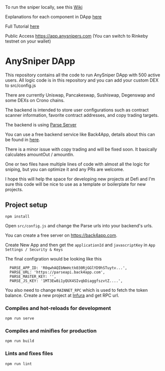 To run the sniper locally, see this [Wiki](https://github.com/anysniper/Frontend/wiki/Project-Setup)

Explanations for each component in DApp [here](http://help.anysnipers.com/en/collections/3347092-quick-guide-to-anysniper)

Full Tutorial [here](http://help.anysnipers.com/en/articles/5989339-anysniper-dapp-tutorial)

Public Access https://app.anysnipers.com (You can switch to Rinkeby testnet on your wallet)

# AnySniper DApp

This repository contains all the code to run AnySniper DApp with 500 active users. All logic code is in this repository and you can add your custom DEX to src/config.js

There are currently Uniswap, Pancakeswap, Sushiswap, Degenswap and some DEXs on Crono chains.

The backend is intended to store user configurations such as contract scanner information, favorite contract addresses, and copy trading targets.

The backend is using [Parse Server](https://parseplatform.org/)

You can use a free backend service like Back4App, details about this can be found in [here](https://github.com/anysniper/Frontend/wiki/Project-Setup).

There is a minor issue with copy trading and will be fixed soon. It basically calculates amountOut / amountIn.

One or two files have multiple lines of code with almost all the logic for sniping, but you can optimize it and any PRs are welcome.

I hope this will help the space for developing new projects at Defi and I'm sure this code will be nice to use as a template or boilerplate for new projects.

## Project setup
```
npm install
```

Open `src/config.js` and change the Parse urls into your backend's urls.

You can create a free server on https://back4app.com.

Create New App and then get the `applicationId` and `javascriptKey` in `App Settings / Security & Keys`

The final configration would be looking like this

```
  PARSE_APP_ID: 'R0qwhAQIbNmHctk030RjGGlYD9hSTuytv...',
  PARSE_URL: 'https://parseapi.back4app.com',
  PARSE_MASTER_KEY: '',
  PARSE_JS_KEY: '1MT3Ew8i1yQUX4SIvqbDiaggfszvtZ....',  
```

You also need to change `MAINNET_RPC` which is used to fetch the token balance. Create a new project at [Infura](https://infura.io/) and get RPC url.

### Compiles and hot-reloads for development
```
npm run serve
```

### Compiles and minifies for production
```
npm run build
```

### Lints and fixes files
```
npm run lint
```
